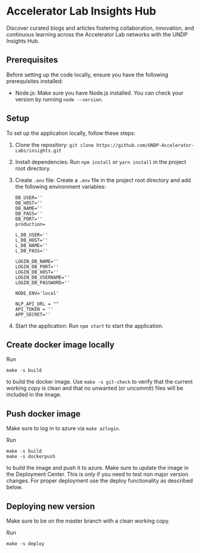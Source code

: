 # Accelerator Lab Insights Hub

Discover curated blogs and articles fostering collaboration, innovation, and continuous learning across the Accelerator Lab networks with the UNDP Insights Hub. 


## Prerequisites

Before setting up the code locally, ensure you have the following prerequisites installed:

- Node.js: Make sure you have Node.js installed. You can check your version by running `node --version`.

## Setup

To set up the application locally, follow these steps:

1. Clone the repository: `git clone https://github.com/UNDP-Accelerator-Labs/insights.git`
2. Install dependencies: Run `npm install` or `yarn install` in the project root directory.

4. Create `.env` file: Create a `.env` file in the project root directory and add the following environment variables:
    ```dotenv
    DB_USER=''
    DB_HOST=''
    DB_NAME=''
    DB_PASS=''
    DB_PORT=''
    production=

    L_DB_USER=''
    L_DB_HOST=''
    L_DB_NAME=''
    L_DB_PASS=''

    LOGIN_DB_NAME=''
    LOGIN_DB_PORT=''
    LOGIN_DB_HOST=''
    LOGIN_DB_USERNAME=''
    LOGIN_DB_PASSWORD=''

    NODE_ENV='local'

    NLP_API_URL = ""
    API_TOKEN = ''
    APP_SECRET=''
    ```
5. Start the application: Run `npm start` to start the application.


## Create docker image locally

Run
```
make -s build
```
to build the docker image.
Use `make -s git-check` to verify that the current working copy is clean and
that no unwanted (or uncommit) files will be included in the image.

## Push docker image

Make sure to log in to azure via `make azlogin`.

Run
```
make -s build
make -s dockerpush
```
to build the image and push it to azure. Make sure to update the image in the
Deployment Center. This is only if you need to test non major version changes.
For proper deployment use the deploy functionality as described below.

## Deploying new version

Make sure to be on the master branch with a clean working copy.

Run
```
make -s deploy
```

